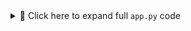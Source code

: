 <details>
<summary>📄 Click here to expand full <code>app.py</code> code</summary>

import streamlit as st
import yfinance as yf
import ta
from sklearn.ensemble import RandomForestClassifier
import numpy as np
import time
import requests

st.set_page_config(page_title="📊 AI Stock Monitor", layout="centered")
st.title("📈 AI Stock Signal Predictor")

TOKEN = "7647392071:AAGjFGHdFd5pSfBLwgKp9iFsL0O94u2kDZY"  # Your Telegram Bot Token
CHAT_ID = "5570374030"  # Your Telegram Chat ID
REFRESH_INTERVAL = 3600  # seconds (1 hour)

if "last_refresh" not in st.session_state:
    st.session_state.last_refresh = time.time()

time_since = time.time() - st.session_state.last_refresh
time_remaining = int(REFRESH_INTERVAL - time_since)
if time_remaining > 0:
    mins, secs = divmod(time_remaining, 60)
    st.info(f"🔄 Auto-refresh in: {mins} min {secs} sec")
    time.sleep(1)

stock = st.selectbox("Select a Stock", ["TCS.NS", "RELIANCE.NS", "BANKBARODA.NS"])
df = yf.download(stock, period="7d", interval="30m", progress=False)

if not df.empty:
    df['rsi'] = ta.momentum.RSIIndicator(close=df['Close']).rsi()
    df['macd'] = ta.trend.MACD(close=df['Close']).macd()
    df['ema_20'] = ta.trend.EMAIndicator(close=df['Close'], window=20).ema_indicator()
    df.dropna(inplace=True)

    df['target'] = (df['Close'].shift(-1) > df['Close']).astype(int)
    df.dropna(inplace=True)

    X = df[['rsi','macd','ema_20']]
    y = df['target']
    model = RandomForestClassifier()
    model.fit(X, y)

    latest = df.iloc[-1][['rsi','macd','ema_20']].values.reshape(1, -1)
    if np.any(np.isnan(latest)) or np.any(np.isinf(latest)):
        st.warning("⚠️ Not enough data to predict.")
    else:
        pred = model.predict(latest)[0]
        signal = "BUY 🟢" if pred == 1 else "WAIT 🔴"
        st.metric(label="📢 Signal", value=signal)

        if signal == "BUY 🟢" and st.session_state.last_refresh <= time.time() - REFRESH_INTERVAL:
            msg = f"📢 BUY Alert: {stock} is signaling {signal}"
            url = f"https://api.telegram.org/bot{TOKEN}/sendMessage?chat_id={CHAT_ID}&text={msg}"
            requests.get(url)
            st.success("✅ Telegram alert sent.")

    st.subheader(f"{stock} Price Chart")
    st.line_chart(df['Close'])
else:
    st.error("❌ Could not fetch stock data")

if time_remaining <= 0:
    st.session_state.last_refresh = time.time()
    st.experimental_rerun()

</details>
